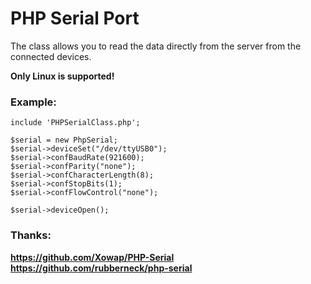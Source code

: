 # PHP Serial Port
The class allows you to read the data directly from the server from the connected devices.  

**Only Linux is supported!**  

<h3>Example:</h3>  

```  
include 'PHPSerialClass.php';  
  
$serial = new PhpSerial;
$serial->deviceSet("/dev/ttyUSB0");  
$serial->confBaudRate(921600);  
$serial->confParity("none");  
$serial->confCharacterLength(8);  
$serial->confStopBits(1);  
$serial->confFlowControl("none");  
  
$serial->deviceOpen();  
```

<h3>Thanks:</h3>

**https://github.com/Xowap/PHP-Serial**  
**https://github.com/rubberneck/php-serial**
